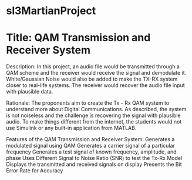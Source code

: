 # sl3MartianProject
# Title: QAM Transmission and Receiver System

Description: In this project, an audio file would be transmitted through a QAM scheme and the receiver would receive the signal and demodulate it. White/Gaussian Noise would also be added to make the TX-RX system closer to real-life systems. The receiver would recover the audio file input with plausible data. 

Rationale: The proponents aim to create the Tx - Rx QAM system to understand more about Digital Communications. As described, the system is not noiseless and the challenge is recovering the signal with plausible audio. To make things different from the internet, the students would not use Simulink or any built-in application from MATLAB.  

Features of the QAM Transmission and Receiver System:
Generates a modulated signal using QAM
Generates a carrier signal of a particular frequency
Generates a test signal of known frequency, amplitude, and phase
Uses Different Signal to Noise Ratio (SNR) to test the Tx-Rx Model
Displays the transmitted and received signals on display
Presents the Bit Error Rate for Accuracy
